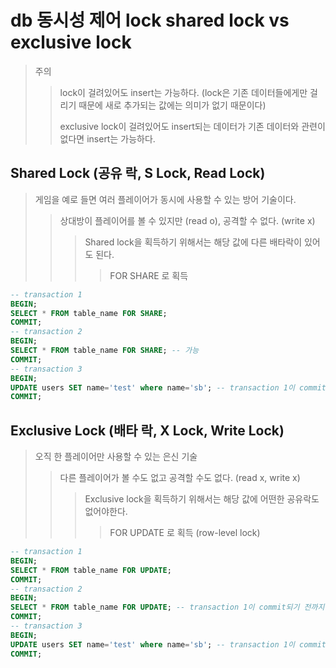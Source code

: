 # db 동시성 제어 lock shared lock vs exclusive lock

> 주의
>
> > lock이 걸려있어도 insert는 가능하다. (lock은 기존 데이터들에게만 걸리기 때문에 새로 추가되는 값에는 의미가 없기 때문이다)
> >
> > exclusive lock이 걸려있어도 insert되는 데이터가 기존 데이터와 관련이 없다면 insert는 가능하다.

## Shared Lock (공유 락, S Lock, Read Lock)

> 게임을 예로 들면 여러 플레이어가 동시에 사용할 수 있는 방어 기술이다.
>
> > 상대방이 플레이어를 볼 수 있지만 (read o), 공격할 수 없다. (write x)
> >
> > > Shared lock을 획득하기 위해서는 해당 값에 다른 배타락이 있어도 된다.
> > >
> > > > FOR SHARE 로 획득

```sql
-- transaction 1
BEGIN;
SELECT * FROM table_name FOR SHARE;
COMMIT;
-- transaction 2
BEGIN;
SELECT * FROM table_name FOR SHARE; -- 가능
COMMIT;
-- transaction 3
BEGIN;
UPDATE users SET name='test' where name='sb'; -- transaction 1이 commit되기 전까지 대기
COMMIT;
```

## Exclusive Lock (배타 락, X Lock, Write Lock)

> 오직 한 플레이어만 사용할 수 있는 은신 기술
>
> > 다른 플레이어가 볼 수도 없고 공격할 수도 없다. (read x, write x)
> >
> > > Exclusive lock을 획득하기 위해서는 해당 값에 어떤한 공유락도 없어야한다.
> > >
> > > > FOR UPDATE 로 획득 (row-level lock)

```sql
-- transaction 1
BEGIN;
SELECT * FROM table_name FOR UPDATE;
COMMIT;
-- transaction 2
BEGIN;
SELECT * FROM table_name FOR UPDATE; -- transaction 1이 commit되기 전까지 대기
COMMIT;
-- transaction 3
BEGIN;
UPDATE users SET name='test' where name='sb'; -- transaction 1이 commit되기 전까지 대기
COMMIT;
```
